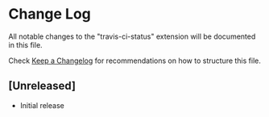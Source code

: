 # Change Log
All notable changes to the "travis-ci-status" extension will be documented in this file.

Check [Keep a Changelog](http://keepachangelog.com/) for recommendations on how to structure this file.

## [Unreleased]
- Initial release